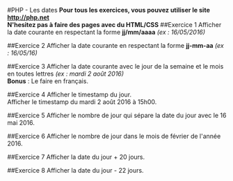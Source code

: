 #PHP - Les dates
**Pour tous les exercices, vous pouvez utiliser le site <http://php.net>**  
**N'hesitez pas à faire des pages avec du HTML/CSS**
##Exercice 1
Afficher la date courante en respectant la forme **jj/mm/aaaa** *(ex : 16/05/2016)*

##Exercice 2
Afficher la date courante en respectant la forme **jj-mm-aa** *(ex : 16/05/16)*

##Exercice 3
Afficher la date courante avec le jour de la semaine et le mois en toutes lettres *(ex : mardi 2 août 2016)*  
**Bonus** : Le faire en français.

##Exercice 4
Afficher le timestamp du jour.  
Afficher le timestamp du mardi 2 août 2016 à 15h00.

##Exercice 5
Afficher le nombre de jour qui sépare la date du jour avec le 16 mai 2016.

##Exercice 6
Afficher le nombre de jour dans le mois de février de l'année 2016.

##Exercice 7
Afficher la date du jour + 20 jours.

##Exercice 8
Afficher la date du jour - 22 jours.
